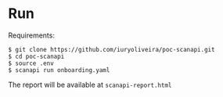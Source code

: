 # Run

Requirements:

```shell
$ git clone https://github.com/iuryoliveira/poc-scanapi.git
$ cd poc-scanapi
$ source .env
$ scanapi run onboarding.yaml
```

The report will be available at `scanapi-report.html`
